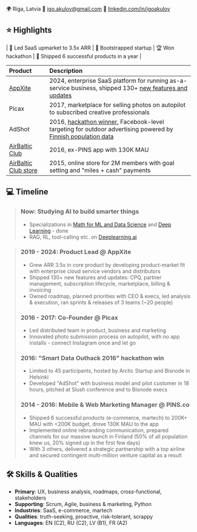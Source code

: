 🌍 Riga, Latvia 📧 igo.akulov@gmail.com 🔗 [linkedin.com/in/igoakulov](https://www.linkedin.com/in/igoakulov/)

## ⭐ Highlights

| 🚀 Led SaaS upmarket to 3.5x ARR | 🐣 Bootstrapped startup | 🏆 Won hackathon | 🚢 Shipped 6 successful products in a year |

| Product | Description |
|:--------|:------------|
| [AppXite](https://www.appxite.com/) | 2024, enterprise SaaS platform for running as-a-service business, shipped 130+ [new features and updates](https://support.appxite.com/hc/en-us/sections/360003529760-Product-Releases) |
| Picax | 2017, marketplace for selling photos on autopilot to subscribed creative professionals |
| AdShot | 2016, [hackathon winner](https://x.com/DunBradstreetEu/status/790131994076254208), Facebook-level targeting for outdoor advertising powered by [Finnish population data](https://news.cision.com/arcticstartup/r/previously-sealed-off-data-about-finland-released-by-bisnode-in-a-smart-data-outhack,c2078400) |
| [AirBaltic Club](https://apps.apple.com/lv/app/airbaltic/id1144087109) | 2016, ex-PINS app with 130K MAU |
| [AirBaltic Club store](https://spend.airbalticclub.com/) | 2015, online store for 2M members with goal setting and "miles + cash" payments |

## 💻 Timeline

>### Now: Studying AI to build smarter things
>* Specializations in [Math for ML and Data Science](https://www.coursera.org/specializations/mathematics-for-machine-learning-and-data-science) and [Deep Learning](https://www.coursera.org/learn/neural-networks-deep-learning)  - done
>* RAG, RL, tool-calling etc. on [Deeplearning.ai](https://www.deeplearning.ai/)

>### 2019 - 2024: Product Lead @ AppXite
>* Grew ARR 3.5x in core product by developing product-market fit with enterprise cloud service vendors and distributors
>* Shipped 130+ new features and updates: CPQ, partner management, subscription lifecycle, marketplace, billing & invoicing
>* Owned roadmap, planned priorities with CEO & execs, led analysis & execution, ran sprints & releases of 3 teams (~20 people)
>
>### 2016 - 2017: Co-Founder @ Picax
>* Led distributed team in product, business and marketing
>* Innovated photo submission process on autopilot, with no app installs - connect Instagram once and let go
>
>### 2016: "Smart Data Outhack 2016" hackathon win
>* Limited to 45 participants, hosted by Arctic Startup and Bisnode in Helsinki
>* Developed "AdShot" with business model and pilot customer in 18 hours, pitched at Slush conference and to Bisnode execs
>
>### 2014 - 2016: Mobile & Web Marketing Manager @ PINS.co
>* Shipped 6 successful products (e-commerce, martech) to 200K+ MAU with <200K budget, drove 130K MAU to the app
>* Implemented online rebranding communication, prepared channels for our massive launch in Finland (50% of all population knew us, 20% signed up in the first few days)
>* With 3 others, delivered a strategic partnership with a top airline and secured contingent multi-million venture capital as a result

## 🛠️ Skills & Qualities
* **Primary**: UX, business analysis, roadmaps, cross-functional, stakeholders
* **Supporting**: Scrum, Agile, business & marketing, Python
* **Industries**: SaaS, e-commerce, martech
* **Qualities**: truth-seeking, proactive, risk-tolerant, scrappy
* **Languages**: EN (C2), RU (C2), LV (B1), FR (A2)